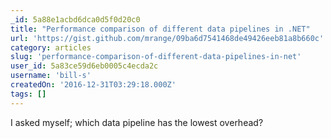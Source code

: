 ```yaml
---
_id: 5a88e1acbd6dca0d5f0d20c0
title: "Performance comparison of different data pipelines in .NET"
url: 'https://gist.github.com/mrange/09ba6d7541468de49426eeb81a8b660c'
category: articles
slug: 'performance-comparison-of-different-data-pipelines-in-net'
user_id: 5a83ce59d6eb0005c4ecda2c
username: 'bill-s'
createdOn: '2016-12-31T03:29:18.000Z'
tags: []
---
```


I asked myself; which data pipeline has the lowest overhead?
